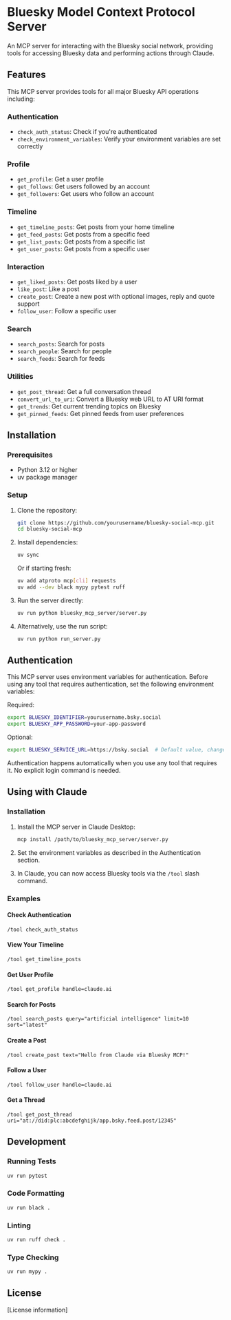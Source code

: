 # Bluesky Model Context Protocol Server

An MCP server for interacting with the Bluesky social network, providing tools for accessing Bluesky data and performing actions through Claude.

## Features

This MCP server provides tools for all major Bluesky API operations including:

### Authentication
- `check_auth_status`: Check if you're authenticated
- `check_environment_variables`: Verify your environment variables are set correctly

### Profile
- `get_profile`: Get a user profile
- `get_follows`: Get users followed by an account
- `get_followers`: Get users who follow an account

### Timeline
- `get_timeline_posts`: Get posts from your home timeline
- `get_feed_posts`: Get posts from a specific feed
- `get_list_posts`: Get posts from a specific list
- `get_user_posts`: Get posts from a specific user

### Interaction
- `get_liked_posts`: Get posts liked by a user
- `like_post`: Like a post
- `create_post`: Create a new post with optional images, reply and quote support
- `follow_user`: Follow a specific user

### Search
- `search_posts`: Search for posts
- `search_people`: Search for people
- `search_feeds`: Search for feeds

### Utilities
- `get_post_thread`: Get a full conversation thread
- `convert_url_to_uri`: Convert a Bluesky web URL to AT URI format
- `get_trends`: Get current trending topics on Bluesky
- `get_pinned_feeds`: Get pinned feeds from user preferences

## Installation

### Prerequisites
- Python 3.12 or higher
- uv package manager

### Setup

1. Clone the repository:
   ```bash
   git clone https://github.com/yourusername/bluesky-social-mcp.git
   cd bluesky-social-mcp
   ```

2. Install dependencies:
   ```bash
   uv sync
   ```
   
   Or if starting fresh:
   ```bash
   uv add atproto mcp[cli] requests
   uv add --dev black mypy pytest ruff
   ```

3. Run the server directly:
   ```bash
   uv run python bluesky_mcp_server/server.py
   ```

4. Alternatively, use the run script:
   ```bash
   uv run python run_server.py
   ```

## Authentication

This MCP server uses environment variables for authentication. Before using any tool that requires authentication, set the following environment variables:

Required:
```bash
export BLUESKY_IDENTIFIER=yourusername.bsky.social
export BLUESKY_APP_PASSWORD=your-app-password
```

Optional:
```bash
export BLUESKY_SERVICE_URL=https://bsky.social  # Default value, change if using a different instance
```

Authentication happens automatically when you use any tool that requires it. No explicit login command is needed.

## Using with Claude

### Installation

1. Install the MCP server in Claude Desktop:
   ```bash
   mcp install /path/to/bluesky_mcp_server/server.py
   ```

2. Set the environment variables as described in the Authentication section.

3. In Claude, you can now access Bluesky tools via the `/tool` slash command.

### Examples

#### Check Authentication
```
/tool check_auth_status
```

#### View Your Timeline
```
/tool get_timeline_posts
```

#### Get User Profile
```
/tool get_profile handle=claude.ai
```

#### Search for Posts
```
/tool search_posts query="artificial intelligence" limit=10 sort="latest"
```

#### Create a Post
```
/tool create_post text="Hello from Claude via Bluesky MCP!"
```

#### Follow a User
```
/tool follow_user handle=claude.ai
```

#### Get a Thread
```
/tool get_post_thread uri="at://did:plc:abcdefghijk/app.bsky.feed.post/12345"
```

## Development

### Running Tests
```bash
uv run pytest
```

### Code Formatting
```bash
uv run black .
```

### Linting
```bash
uv run ruff check .
```

### Type Checking
```bash
uv run mypy .
```

## License

[License information]